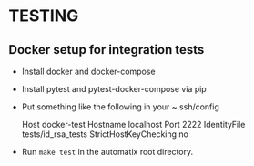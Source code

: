 # TESTING

## Docker setup for integration tests

* Install docker and docker-compose
* Install pytest and pytest-docker-compose via pip
* Put something like the following in your ~.ssh/config


    Host docker-test
    Hostname localhost
    Port 2222
    IdentityFile tests/id_rsa_tests
    StrictHostKeyChecking no
    

* Run `make test` in the automatix root directory.